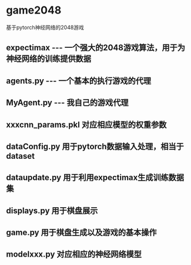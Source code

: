 # game2048
基于pytorch神经网络的2048游戏
## expectimax --- 一个强大的2048游戏算法，用于为神经网络的训练提供数据
## agents.py --- 一个基本的执行游戏的代理
## MyAgent.py --- 我自己的游戏代理
## xxxcnn_params.pkl 对应相应模型的权重参数
## dataConfig.py 用于pytorch数据输入处理，相当于dataset
## dataupdate.py 用于利用expectimax生成训练数据集
## displays.py 用于棋盘展示
## game.py 用于棋盘生成以及游戏的基本操作
## modelxxx.py 对应相应的神经网络模型

